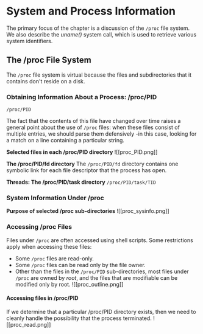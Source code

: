 # System and Process Information
The primary focus of the chapter is a discussion of the `/proc` file system. We also describe the *uname()* system call, which is used to retrieve various system identifiers.

## The /proc File System
The `/proc` file system is virtual because the files and subdirectories that it contains don't reside on a disk.

### Obtaining Information About a Process: /proc/PID
`/proc/PID`

The fact that the contents of this file have changed over time raises a general point about the use of `/proc` files: when these files consist of multiple entries, we should parse them defensively -in this case, looking for a match on a line containing a particular string.

**Selected files in each /proc/PID directory**
![[proc_PID.png]]

**The /proc/PID/fd directory**
The `/proc/PID/fd` directory contains one symbolic link for each file descriptor that the process has open.

**Threads: The /proc/PID/task directory**
`/proc/PID/task/TID`


### System Information Under /proc
**Purpose of selected /proc sub-directories**
![[proc_sysinfo.png]]

### Accessing /proc Files
Files under `/proc` are often accessed using shell scripts.
Some restrictions apply when accessing these files:
- Some `/proc` files are read-only.
- Some `/proc` files can be read only by the file owner.
- Other than the files in the `/proc/PID` sub-directories, most files under `/proc` are owned by *root*, and the files that are modifiable can be modified only by root.
![[proc_outline.png]]

#### Accessing files in /proc/PID
If we determine that a particular /proc/PID directory exists, then we need to cleanly handle the possibility that the process terminated.
![[proc_read.png]]


